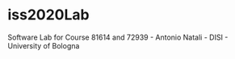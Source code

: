 # iss2020Lab
Software Lab for Course 81614  and 72939  -  Antonio Natali - DISI - University of Bologna
